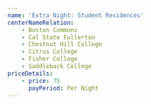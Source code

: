 ```yaml
---
name: 'Extra Night: Student Residences'
centerNameRelation:
    - Boston Commons
    - Cal State Fullerton
    - Chestnut Hill College
    - Citrus College
    - Fisher College
    - Saddleback College
priceDetails:
    - price: 75
      payPeriod: Per Night
---
```

